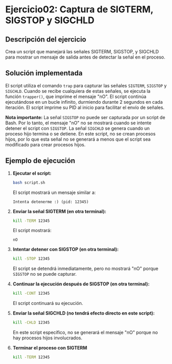 # Ejercicio02: Captura de SIGTERM, SIGSTOP y SIGCHLD

## Descripción del ejercicio

Crea un script que manejará las señales SIGTERM, SIGSTOP, y SIGCHLD para mostrar un mensaje de salida antes de detectar la señal en el proceso.

## Solución implementada

El script utiliza el comando `trap` para capturar las señales `SIGTERM`, `SIGSTOP` y `SIGCHLD`. Cuando se recibe cualquiera de estas señales, se ejecuta la función `trapper()`, que imprime el mensaje "nO". El script continúa ejecutándose en un bucle infinito, durmiendo durante 2 segundos en cada iteración. El script imprime su PID al inicio para facilitar el envío de señales.

**Nota importante:** La señal `SIGSTOP` no puede ser capturada por un script de Bash. Por lo tanto, el mensaje "nO" no se mostrará cuando se intente detener el script con `SIGSTOP`. La señal `SIGCHLD` se genera cuando un proceso hijo termina o se detiene. En este script, no se crean procesos hijos, por lo que esta señal no se generará a menos que el script sea modificado para crear procesos hijos.

## Ejemplo de ejecución

1.  **Ejecutar el script:**

    ```bash
    bash script.sh
    ```

    El script mostrará un mensaje similar a:

    ```
    Intenta detenerme :) (pid: 12345)
    ```

2.  **Enviar la señal SIGTERM (en otra terminal):**

    ```bash
    kill -TERM 12345
    ```

    El script mostrará:

    ```
    nO
    ```

3.  **Intentar detener con SIGSTOP (en otra terminal):**

    ```bash
    kill -STOP 12345
    ```

    El script se detendrá inmediatamente, pero no mostrará "nO" porque `SIGSTOP` no se puede capturar.

4.  **Continuar la ejecución después de SIGSTOP (en otra terminal):**

    ```bash
    kill -CONT 12345
    ```

    El script continuará su ejecución.

5.  **Enviar la señal SIGCHLD (no tendrá efecto directo en este script):**

    ```bash
    kill -CHLD 12345
    ```

    En este script específico, no se generará el mensaje "nO" porque no hay procesos hijos involucrados.

6. **Terminar el proceso con SIGTERM**

    ```bash
    kill -TERM 12345
    ```
